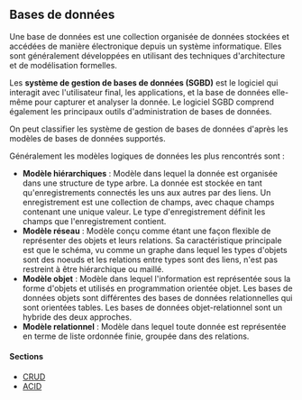 ## Bases de données

Une base de données est une collection organisée de données stockées et accédées de manière
électronique depuis un système informatique. Elles sont généralement développées en utilisant des
techniques d'architecture et de modélisation formelles.

Les **système de gestion de bases de données (SGBD)** est le logiciel qui interagit avec
l'utilisateur final, les applications, et la base de données elle-même pour capturer et analyser la
donnée. Le logiciel SGBD comprend également les principaux outils d'administration de bases de
données.

On peut classifier les système de gestion de bases de données d'après les modèles de bases de
données supportés.

Généralement les modèles logiques de données les plus rencontrés sont :
* **Modèle hiérarchiques** : Modèle dans lequel la donnée est organisée dans une structure de type
  arbre. La donnée est stockée en tant qu'enregistrements connectés les uns aux autres par des
  liens. Un enregistrement est une collection de champs, avec chaque champs contenant une unique
  valeur. Le type d'enregistrement définit les champs que l'enregistrement contient.
* **Modèle réseau** : Modèle conçu comme étant une façon flexible de représenter des objets et leurs
  relations. Sa caractéristique principale est que le schéma, vu comme un graphe dans lequel les
  types d'objets sont des noeuds et les relations entre types sont des liens, n'est pas restreint à
  être hiérarchique ou maillé.
* **Modèle objet** : Modèle dans lequel l'information est représentée sous la forme d'objets et
  utilisés en programmation orientée objet. Les bases de données objets sont différentes des bases
  de données relationnelles qui sont orientées tables. Les bases de données objet-relationnel sont
  un hybride des deux approches.
* **Modèle relationnel** : Modèle dans lequel toute donnée est représentée en terme de liste
  ordonnée finie, groupée dans des relations.

#### Sections

* [CRUD](crud.md)
* [ACID](acid.md)
